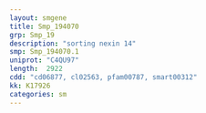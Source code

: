 ```yaml
---
layout: smgene
title: Smp_194070
grp: Smp_19
description: "sorting nexin 14"
smp: Smp_194070.1
uniprot: "C4QU97"
length:  2922
cdd: "cd06877, cl02563, pfam00787, smart00312"
kk: K17926
categories: sm
---
```


